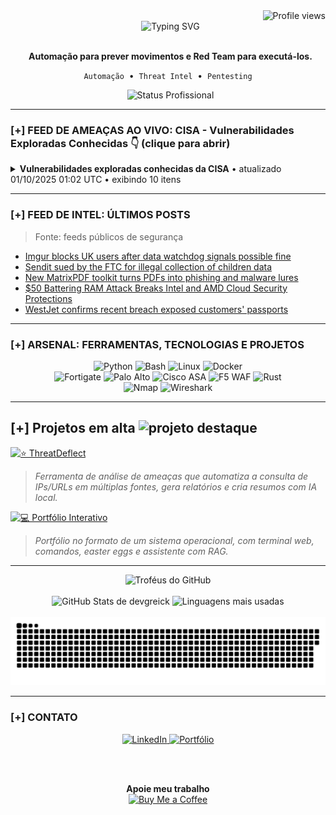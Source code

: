 <div align="right">
  <img src="https://komarev.com/ghpvc/?username=DevGreick&label=Profile%20views&color=0e75b6&style=flat" alt="Profile views" />
</div>
<div align="center">
  <img src="https://readme-typing-svg.herokuapp.com?font=Arial&size=25&pause=1000&color=00FF7F&center=true&vCenter=true&width=520&lines=Ola...;BEM-VINDO." alt="Typing SVG" />
</div>

<div align="center">
  <p>
    <strong>Automação para prever movimentos e Red Team para executá-los.</strong>
  </p>
  <p>
    <code>Automação</code> &nbsp;•&nbsp; <code>Threat Intel</code> &nbsp;•&nbsp; <code>Pentesting</code>
  </p>
  <img src="https://img.shields.io/badge/STATUS-Ativo_na_NTT_DATA-0e75b6?style=for-the-badge" alt="Status Profissional"/>

</div>

---

### [+] FEED DE AMEAÇAS AO VIVO: CISA - Vulnerabilidades Exploradas Conhecidas 👇 (clique para abrir)



  <!-- CVE-LIST:START -->
<details>
<summary><strong>Vulnerabilidades exploradas conhecidas da CISA</strong>  •  atualizado 01/10/2025 01:02 UTC  •  exibindo 10 itens</summary>

> Fonte: CISA Known Exploited Vulnerabilities

- **CVE-2025-32463** - Sudo Inclusion of Functionality from Untrusted Control Sphere Vulnerability  
  Fornecedor: Sudo | Produto: Sudo | Adicionado: 2025-09-29  
  Sudo contains an inclusion of functionality from untrusted control sphere vulnerability. This vulnerability could allow local attacker to leverage sudo’s -R (--chroot) option to run arbitrary commands as root, even if they are not listed in the sudoers file.  
  Ação requerida: Apply mitigations per vendor instructions, follow applicable BOD 22-01 guidance for cloud services, or discontinue use of the product if mitigations are unavailable.

- **CVE-2025-59689** - Libraesva Email Security Gateway Command Injection Vulnerability  
  Fornecedor: Libraesva | Produto: Email Security Gateway | Adicionado: 2025-09-29  
  Libraesva Email Security Gateway (ESG) contains a command injection vulnerability which allows command injection via a compressed e-mail attachment.  
  Ação requerida: Apply mitigations per vendor instructions, follow applicable BOD 22-01 guidance for cloud services, or discontinue use of the product if mitigations are unavailable.

- **CVE-2025-10035** - Fortra GoAnywhere MFT Deserialization of Untrusted Data Vulnerability  
  Fornecedor: Fortra | Produto: GoAnywhere MFT | Adicionado: 2025-09-29  
  Fortra GoAnywhere MFT contains a deserialization of untrusted data vulnerability allows an actor with a validly forged license response signature to deserialize an arbitrary actor-controlled object, possibly leading to command injection.  
  Ação requerida: Apply mitigations per vendor instructions, follow applicable BOD 22-01 guidance for cloud services, or discontinue use of the product if mitigations are unavailable.

- **CVE-2025-20352** - Cisco IOS and IOS XE Software SNMP Denial of Service and Remote Code Execution Vulnerability  
  Fornecedor: Cisco | Produto: IOS and IOS XE | Adicionado: 2025-09-29  
  Cisco IOS and IOS XE contains a stack-based buffer overflow vulnerability in the Simple Network Management Protocol (SNMP) subsystem that could allow for denial of service or remote code execution. A successful exploit could allow a low-privileged attacker to cause the affected system to reload, resulting in a DoS condition, or allow a high-privileged attacker to execute arbitrary code as the root user and obtain full control of the affected system.  
  Ação requerida: Apply mitigations per vendor instructions, follow applicable BOD 22-01 guidance for cloud services, or discontinue use of the product if mitigations are unavailable.

- **CVE-2021-21311** - Adminer Server-Side Request Forgery Vulnerability  
  Fornecedor: Adminer | Produto: Adminer | Adicionado: 2025-09-29  
  Adminer contains a server-side request forgery vulnerability that, when exploited, allows a remote attacker to obtain potentially sensitive information.  
  Ação requerida: Apply mitigations per vendor instructions, follow applicable BOD 22-01 guidance for cloud services, or discontinue use of the product if mitigations are unavailable.

- **CVE-2025-20362** - Cisco Secure Firewall Adaptive Security (ASA) Appliance and Secure Firewall Threat Defense (FTD) Missing Authorization Vulnerability  
  Fornecedor: Cisco | Produto: Secure Firewall Adaptive Security Appliance and Secure Firewall Threat Defense | Adicionado: 2025-09-25  
  Cisco Secure Firewall Adaptive Security (ASA) Appliance and Secure Firewall Threat Defense (FTD) Software VPN Web Server contain a missing authorization vulnerability. This vulnerability could be chained with CVE-2025-20333.  
  Ação requerida: The KEV due date refers to the deadline by which FCEB agencies are expected to review and begin implementing the guidance outlined in Emergency Directive (ED) 25-03 (URL listed below in Notes). Agencies must follow the mitigation steps provided by CISA (URL listed below in Notes) and vendor’s instructions (URL listed below in Notes). Adhere to the applicable BOD 22-01 guidance for cloud services or discontinue use of the product if mitigations are not available.

- **CVE-2025-20333** - Cisco Secure Firewall Adaptive Security Appliance (ASA) and Secure Firewall Threat Defense (FTD) Buffer Overflow Vulnerability  
  Fornecedor: Cisco | Produto: Secure Firewall Adaptive Security Appliance and Secure Firewall Threat Defense | Adicionado: 2025-09-25  
  Cisco Secure Firewall Adaptive Security (ASA) Appliance and Secure Firewall Threat Defense (FTD) Software VPN Web Server contain a buffer overflow vulnerability that allows for remote code execution. This vulnerability could be chained with CVE-2025-20362.  
  Ação requerida: The KEV due date refers to the deadline by which FCEB agencies are expected to review and begin implementing the guidance outlined in Emergency Directive (ED) 25-03 (URL listed below in Notes). Agencies must follow the mitigation steps provided by CISA (URL listed below in Notes) and vendor’s instructions (URL listed below in Notes). Adhere to the applicable BOD 22-01 guidance for cloud services or discontinue use of the product if mitigations are not available.

- **CVE-2025-10585** - Google Chromium V8 Type Confusion Vulnerability  
  Fornecedor: Google | Produto: Chromium V8 | Adicionado: 2025-09-23  
  Google Chromium contains a type confusion vulnerability in the V8 JavaScript and WebAssembly engine.  
  Ação requerida: Apply mitigations per vendor instructions, follow applicable BOD 22-01 guidance for cloud services, or discontinue use of the product if mitigations are unavailable.

- **CVE-2025-5086** - Dassault Systèmes DELMIA Apriso Deserialization of Untrusted Data Vulnerability  
  Fornecedor: Dassault Systèmes | Produto: DELMIA Apriso | Adicionado: 2025-09-11  
  Dassault Systèmes DELMIA Apriso contains a deserialization of untrusted data vulnerability that could lead to a remote code execution.  
  Ação requerida: Apply mitigations per vendor instructions, follow applicable BOD 22-01 guidance for cloud services, or discontinue use of the product if mitigations are unavailable.

- **CVE-2025-38352** - Linux Kernel Time-of-Check Time-of-Use (TOCTOU) Race Condition Vulnerability  
  Fornecedor: Linux | Produto: Kernel | Adicionado: 2025-09-04  
  Linux kernel contains a time-of-check time-of-use (TOCTOU) race condition vulnerability that has a high impact on confidentiality, integrity, and availability.  
  Ação requerida: Apply mitigations per vendor instructions, follow applicable BOD 22-01 guidance for cloud services, or discontinue use of the product if mitigations are unavailable.

</details>


























































































































































































































































































































































































































































































































































































































































































































































  <!-- CVE-LIST:END -->

</details>

---

### [+] FEED DE INTEL: ÚLTIMOS POSTS

> Fonte: feeds públicos de segurança

<!-- BLOG-POST-LIST:START -->
- [Imgur blocks UK users after data watchdog signals possible fine](https://www.bleepingcomputer.com/news/technology/imgur-blocks-uk-users-after-data-watchdog-signals-possible-fine/)
- [Sendit sued by the FTC for illegal collection of children data](https://www.bleepingcomputer.com/news/legal/sendit-sued-by-the-ftc-for-illegal-collection-of-children-data/)
- [New MatrixPDF toolkit turns PDFs into phishing and malware lures](https://www.bleepingcomputer.com/news/security/new-matrixpdf-toolkit-turns-pdfs-into-phishing-and-malware-lures/)
- [$50 Battering RAM Attack Breaks Intel and AMD Cloud Security Protections](https://thehackernews.com/2025/10/50-battering-ram-attack-breaks-intel.html)
- [WestJet confirms recent breach exposed customers&#39; passports](https://www.bleepingcomputer.com/news/security/westjet-confirms-recent-breach-exposed-customers-passports/)
<!-- BLOG-POST-LIST:END -->

---
### [+] ARSENAL: FERRAMENTAS, TECNOLOGIAS E PROJETOS

<div align="center">
  <img src="https://img.shields.io/badge/Python-3776AB?style=for-the-badge&logo=python&logoColor=white" alt="Python" />
  <img src="https://img.shields.io/badge/Bash-4EAA25?style=for-the-badge&logo=gnu-bash&logoColor=white" alt="Bash" />
  <img src="https://img.shields.io/badge/Linux-FCC624?style=for-the-badge&logo=linux&logoColor=black" alt="Linux" />
  <img src="https://img.shields.io/badge/Docker-2496ED?style=for-the-badge&logo=docker&logoColor=white" alt="Docker" />
  <br/>
  <img src="https://img.shields.io/badge/Fortigate-EF2D56?style=for-the-badge&logo=fortinet&logoColor=white" alt="Fortigate" />
  <img src="https://img.shields.io/badge/Palo%20Alto-0086D1?style=for-the-badge&logo=paloaltonetworks&logoColor=white" alt="Palo Alto" />
  <img src="https://img.shields.io/badge/Cisco%20ASA-1BA0D7?style=for-the-badge&logo=cisco&logoColor=white" alt="Cisco ASA" />
  <img src="https://img.shields.io/badge/WAF%20F5-FF3B30?style=for-the-badge&logo=f5&logoColor=white" alt="F5 WAF" />
  <img src="https://img.shields.io/badge/Rust-000000?style=for-the-badge&logo=rust&logoColor=white" alt="Rust" />
  <br/>
  <img src="https://img.shields.io/badge/Nmap-3c9735?style=for-the-badge&logo=nmap&logoColor=white" alt="Nmap" />
  <img src="https://img.shields.io/badge/Wireshark-1679A7?style=for-the-badge&logo=wireshark&logoColor=white" alt="Wireshark" />
</div>

---

## [+] Projetos em alta <img src="https://img.icons8.com/fluency/48/star.png" alt="projeto destaque" width="28"/>

[![⭐ ThreatDeflect](https://img.shields.io/badge/⭐ThreatDeflect-2980B9?style=for-the-badge&logo=github&logoColor=white&labelColor=0D1117)](https://github.com/devgreick/ThreatDeflect)
> *Ferramenta de análise de ameaças que automatiza a consulta de IPs/URLs em múltiplas fontes, gera relatórios e cria resumos com IA local.*
> <br>


[![💻 Portfólio Interativo](https://img.shields.io/badge/💻_Portfólio_Interativo-1ABC9C?style=for-the-badge&logo=linux&logoColor=white&labelColor=0D1117)](https://portfolio.assistentecyber.com/)
> *Portfólio no formato de um sistema operacional, com terminal web, comandos, easter eggs e assistente com RAG.*
> <br>





---

<div align="center">
  <img src="https://github-profile-trophy.vercel.app/?username=devgreick&theme=matrix&no-bg=true&no-frame=true&row=1&column=5" alt="Troféus do GitHub" />
  <br><br>
  <img height="180em" src="https://github-readme-stats.vercel.app/api?username=devgreick&show_icons=true&hide_border=true&count_private=true&include_all_commits=true&title_color=39FF14&icon_color=39FF14&text_color=58A6FF&bg_color=0D1117" alt="GitHub Stats de devgreick" />
  <img height="180em" src="https://github-readme-stats.vercel.app/api/top-langs/?username=devgreick&layout=compact&langs_count=8&hide_border=true&title_color=39FF14&text_color=58A6FF&bg_color=0D1117" alt="Linguagens mais usadas" />
  <br><br>
  <img src="https://raw.githubusercontent.com/devgreick/devgreick/main/output/snake.svg" alt="Snake animation" />
</div>


---

### [+] CONTATO

<div align="center">
  <a href="https://www.linkedin.com/in/jacksongreick/" target="_blank">
    <img src="https://img.shields.io/badge/LinkedIn-0077B5?style=for-the-badge&logo=linkedin&logoColor=white" alt="LinkedIn"/>
  </a>
  <a href="https://portfolio.assistentecyber.com/" target="_blank">
    <img src="https://img.shields.io/badge/Portfólio_Interativo-000000?style=for-the-badge&logo=linux-terminal&logoColor=00ff7f" alt="Portfólio"/>
  </a>
  
  <br><br>
  
  <table>
    <tr>
    <p align="center">
  <strong>Apoie meu trabalho</strong><br>
  <a href="https://buymeacoffee.com/devgreick" target="_blank">
    <img src="https://cdn.buymeacoffee.com/buttons/v2/default-yellow.png" alt="Buy Me a Coffee" width="150">
  </a>
</p>
        </a>
      </td>
    </tr>
  </table>
</div>

